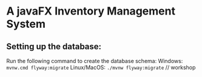 # A javaFX Inventory Management System


## Setting up the database:
Run the following command to create the database schema:
Windows: ```mvnw.cmd flyway:migrate```
Linux/MacOS: ```./mvnw flyway:migrate```
// workshop
